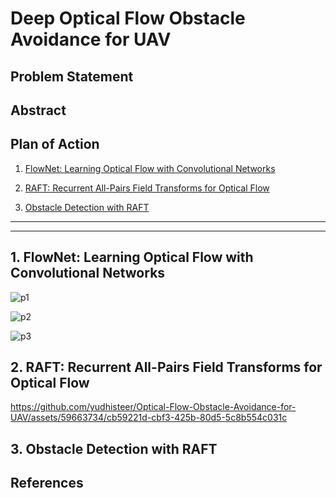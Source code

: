 # Deep Optical Flow Obstacle Avoidance for UAV

## Problem Statement

## Abstract

## Plan of Action

1. [FlowNet: Learning Optical Flow with Convolutional Networks](#flownet)

2. [RAFT: Recurrent All-Pairs Field Transforms for Optical Flow](#raft)

3. [Obstacle Detection with RAFT](#obstacle-detection)

--------------



--------------------

<a name="flownet"></a>
## 1. FlowNet: Learning Optical Flow with Convolutional Networks


![p1](https://github.com/yudhisteer/Deep-Optical-Flow-Obstacle-Avoidance-for-UAV/assets/59663734/ea2dace2-a232-417b-b7c4-838de05aa625)

![p2](https://github.com/yudhisteer/Deep-Optical-Flow-Obstacle-Avoidance-for-UAV/assets/59663734/727c49eb-088f-4971-ad59-57adfaec0308)

![p3](https://github.com/yudhisteer/Deep-Optical-Flow-Obstacle-Avoidance-for-UAV/assets/59663734/4c473f9c-aac8-4882-a0b1-326a0ca91b17)

<a name="raft"></a>
## 2. RAFT: Recurrent All-Pairs Field Transforms for Optical Flow







https://github.com/yudhisteer/Optical-Flow-Obstacle-Avoidance-for-UAV/assets/59663734/cb59221d-cbf3-425b-80d5-5c8b554c031c







<a name="obstacle-detection"></a>
## 3. Obstacle Detection with RAFT



## References

